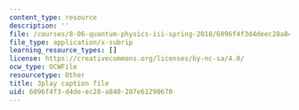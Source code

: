 ```yaml
---
content_type: resource
description: ''
file: /courses/8-06-quantum-physics-iii-spring-2018/6096f4f3d4deec28a840287e61290670_OCbC7fRsL7k.srt
file_type: application/x-subrip
learning_resource_types: []
license: https://creativecommons.org/licenses/by-nc-sa/4.0/
ocw_type: OCWFile
resourcetype: Other
title: 3play caption file
uid: 6096f4f3-d4de-ec28-a840-287e61290670
---
```

